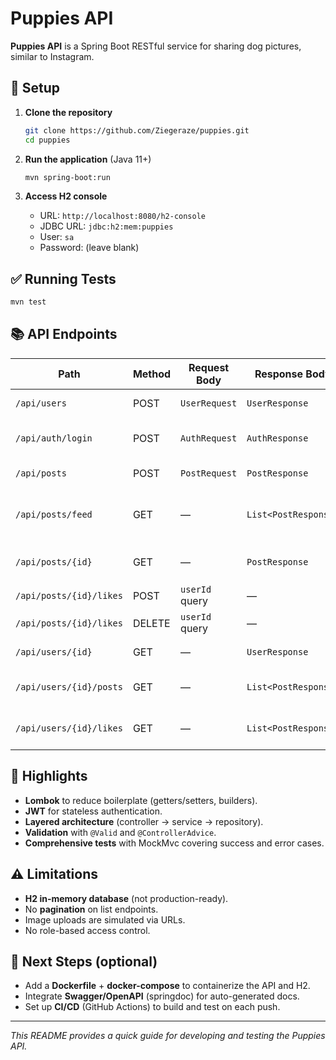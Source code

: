 # Puppies API

**Puppies API** is a Spring Boot RESTful service for sharing dog pictures, similar to Instagram.

## 🚀 Setup

1. **Clone the repository**

   ```bash
   git clone https://github.com/Ziegeraze/puppies.git
   cd puppies
   ```

2. **Run the application** (Java 11+)

   ```bash
   mvn spring-boot:run
   ```

3. **Access H2 console**

   * URL: `http://localhost:8080/h2-console`
   * JDBC URL: `jdbc:h2:mem:puppies`
   * User: `sa`
   * Password: (leave blank)

## ✅ Running Tests

```bash
mvn test
```

## 📚 API Endpoints

| Path                    | Method | Request Body   | Response Body        | Description                          |
| ----------------------- | ------ | -------------- | -------------------- | ------------------------------------ |
| `/api/users`            | POST   | `UserRequest`  | `UserResponse`       | Create a new user                    |
| `/api/auth/login`       | POST   | `AuthRequest`  | `AuthResponse`       | Authenticate and obtain JWT          |
| `/api/posts`            | POST   | `PostRequest`  | `PostResponse`       | Create a new post                    |
| `/api/posts/feed`       | GET    | —              | `List<PostResponse>` | Get feed (posts sorted by date desc) |
| `/api/posts/{id}`       | GET    | —              | `PostResponse`       | Get details of a single post         |
| `/api/posts/{id}/likes` | POST   | `userId` query | —                    | Like a post                          |
| `/api/posts/{id}/likes` | DELETE | `userId` query | —                    | Unlike a post                        |
| `/api/users/{id}`       | GET    | —              | `UserResponse`       | Get user profile                     |
| `/api/users/{id}/posts` | GET    | —              | `List<PostResponse>` | List posts created by a user         |
| `/api/users/{id}/likes` | GET    | —              | `List<PostResponse>` | List posts liked by a user           |

## 🎉 Highlights

* **Lombok** to reduce boilerplate (getters/setters, builders).
* **JWT** for stateless authentication.
* **Layered architecture** (controller → service → repository).
* **Validation** with `@Valid` and `@ControllerAdvice`.
* **Comprehensive tests** with MockMvc covering success and error cases.

## ⚠️ Limitations

* **H2 in-memory database** (not production-ready).
* No **pagination** on list endpoints.
* Image uploads are simulated via URLs.
* No role-based access control.

## 🚧 Next Steps (optional)

* Add a **Dockerfile** + **docker-compose** to containerize the API and H2.
* Integrate **Swagger/OpenAPI** (springdoc) for auto-generated docs.
* Set up **CI/CD** (GitHub Actions) to build and test on each push.

---

*This README provides a quick guide for developing and testing the Puppies API.*
